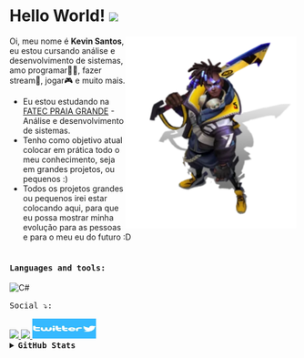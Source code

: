 


# Hello World! <img src="https://raw.githubusercontent.com/kaueMarques/kaueMarques/master/hi.gif" width="30px">

<img align='right' src='Ekko_19.png' width='300"'>

 
Oi, meu nome é <strong>Kevin Santos</strong>, eu estou cursando análise e desenvolvimento de sistemas, amo programar👨‍💻, fazer stream🎥, jogar🎮 e muito mais.

-  Eu estou estudando na [FATEC PRAIA GRANDE](https://www.fatecpg.edu.br/) - Análise e desenvolvimento de sistemas.
-  Tenho como objetivo atual colocar em prática todo o meu conhecimento, seja em grandes projetos, ou pequenos :) 
-  Todos os projetos grandes ou pequenos irei estar colocando aqui, para que eu possa mostrar minha evolução para as pessoas e para o meu eu do futuro :D
<br><br> 

#### <kbd>Languages and tools:</kbd><br> 

<img height="26" title="C#" alt="C#" src="https://icongr.am/devicon/csharp-original.svg?size=128&color=currentColor"> &nbsp;





<kbd>Social ⤵:</kbd>

  <a href="https://www.instagram.com/zcodexs/">
    <img src="https://img.shields.io/badge/instagram-%23E4405F.svg?&style=for-the-badge&logo=instagram&logoColor=white" />
  </a>
  
  <a href="https://www.linkedin.com/in/kevin-fernandes-3b5613235/">
    <img src="https://img.shields.io/badge/linkedin-%230077B5.svg?&style=for-the-badge&logo=linkedin&logoColor=white" />
  </a>

<a href="https://twitter.com/zCodexs">
    <img src="twitter.jpg" width="112px" height="35px"/> 
  </a>

<details><summary><b><kbd>GitHub Stats</kbd></b></summary>
  
  <p align="center">
  <img src="https://github-readme-stats.vercel.app/api?username=KevinSantos26&show_icons=true&title_color=fff&icon_color=00d9ff&text_color=c9d1d9&bg_color=161b22" alt="KevinSantos26" />
   <img src="https://github-readme-stats.vercel.app/api/top-langs/?username=KevinSantos26&layout=compact&show_icons=true&title_color=fff&icon_color=fff&text_color=c9d1d9&bg_color=161b22" alt="Top langs" />
</p>

</details>
